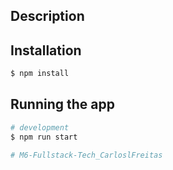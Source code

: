
## Description

## Installation

```bash
$ npm install
```

## Running the app

```bash
# development
$ npm run start

# M6-Fullstack-Tech_CarloslFreitas
